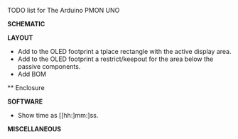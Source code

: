 TODO list for The Arduino PMON UNO

**SCHEMATIC**

**LAYOUT**
* Add to the OLED footprint a tplace rectangle with the active display area.
* Add to the OLED footprint a restrict/keepout for the area below the passive components.
* Add BOM

** Enclosure

**SOFTWARE**
* Show time as [[hh:]mm:]ss.

**MISCELLANEOUS**




